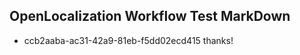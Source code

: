 ## OpenLocalization Workflow Test MarkDown
* ccb2aaba-ac31-42a9-81eb-f5dd02ecd415 
thanks!<!--HONumber=Mar16_HO1-->
